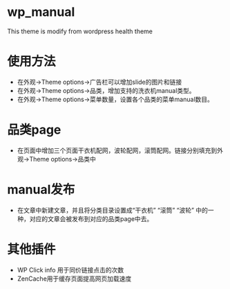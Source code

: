 # wp_manual
  This theme is modify from wordpress health theme

# 使用方法
  * 在外观->Theme options->广告栏可以增加slide的图片和链接
  * 在外观->Theme options->品类，增加支持的洗衣机manual类型。
  * 在外观->Theme options->菜单数量，设置各个品类的菜单manual数目。

# 品类page
  * 在页面中增加三个页面干衣机配网，波轮配网，滚筒配网。链接分别填充到外观->Theme options->品类中

# manual发布
  * 在文章中新建文章，并且将分类目录设置成“干衣机” “滚筒” “波轮” 中的一种，对应的文章会被发布到对应的品类page中去。


# 其他插件
  * WP Click info 用于同价链接点击的次数
  * ZenCache用于缓存页面提高网页加载速度

